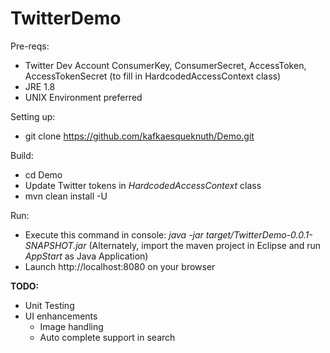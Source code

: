# TwitterDemo

Pre-reqs:
  - Twitter Dev Account ConsumerKey, ConsumerSecret, AccessToken, AccessTokenSecret (to fill in HardcodedAccessContext class)
  - JRE 1.8
  - UNIX Environment preferred


Setting up:
  - git clone https://github.com/kafkaesqueknuth/Demo.git

Build:
  - cd Demo
  - Update Twitter tokens in <i>HardcodedAccessContext</i> class
  - mvn clean install -U
     
Run:
  - Execute this command in console: <i> java -jar target/TwitterDemo-0.0.1-SNAPSHOT.jar </i> (Alternately, import the maven project in Eclipse and run <i>AppStart</i> as Java Application)
  - Launch http://localhost:8080 on your browser

<b>TODO:</b>

- Unit Testing
- UI enhancements
  - Image handling
  - Auto complete support in search

